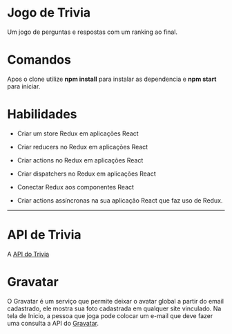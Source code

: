 # Jogo de Trivia

Um jogo de perguntas e respostas com um ranking ao final.

# Comandos

Apos o clone utilize **npm install** para instalar as dependencia e **npm start** para iniciar.

# Habilidades

- Criar um store Redux em aplicações React

- Criar reducers no Redux em aplicações React

- Criar actions no Redux em aplicações React

- Criar dispatchers no Redux em aplicações React

- Conectar Redux aos componentes React

- Criar actions assíncronas na sua aplicação React que faz uso de Redux.

---

# API de Trivia

A  [API do Trivia](https://opentdb.com/api_config.php)

# Gravatar

O Gravatar é um serviço que permite deixar o avatar global a partir do email cadastrado, ele mostra sua foto cadastrada em qualquer site vinculado. Na tela de Inicio, a pessoa que joga pode colocar um e-mail que deve fazer uma consulta a API do [Gravatar](https://br.gravatar.com/site/implement/images/).
